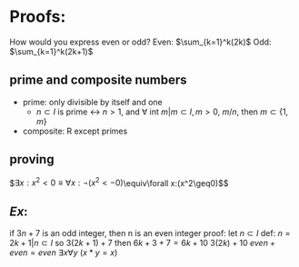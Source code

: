 # Proofs:
How would you express even or odd?
	Even: $\sum_{k=1}^k(2k)$
	Odd: $\sum_{k=1}^k(2k+1)$
## prime and composite numbers
- prime: only divisible by itself and one
	- $n\subset I$ is prime $\leftrightarrow$ $n>1$, and $\forall$ int $m|m\subset I, m>0$, $m/n$, then $m\subset\{1,m\}$ 
- composite: R except primes
## proving
$$\exists x:x^2<0\equiv
\forall x:\neg(x^2<-0)$\equiv\forall x:(x^2\geq0)$$
## $Ex$:
if $3n+7$ is an odd integer, then n is an even integer
proof:
	let $n \subset I$
	def: $n=2k+1|n\subset I$
	so $3(2k+1)+7$
	then $6k+3+7=6k+10$
	$3(2k)+10$
	$even+even=even$
$\exists x\forall y\ (x*y=x)$ 